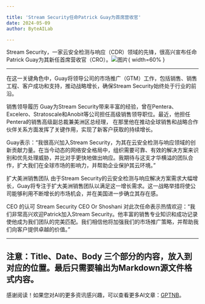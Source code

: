 ```yaml
---

title: 'Stream Security任命Patrick Guay为首席营收官'
date: 2024-05-09
author: ByteAILab

---
```


Stream Security，一家云安全检测与响应（CDR）领域的先锋，很高兴宣布任命Patrick Guay为其新任首席营收官（CRO）。![图片](https://ai-techpark.com/wp-content/uploads/2024/05/Stream-960x540.jpg){ width=60% }

---
在这一关键角色中，Guay将领导公司的市场推广（GTM）工作，包括销售、销售工程、客户成功和支持，推动战略增长，确保Stream Security始终处于行业的前沿。

销售领导履历
Guay为Stream Security带来丰富的经验，曾在Pentera、Excelero、Stratoscale和Anobit等公司担任高级销售领导职位。最近，他担任Pentera的销售高级副总裁兼美洲区总经理， 在那里他在推动全球销售和战略合作伙伴关系方面发挥了关键作用，实现了新客户获取的持续增长。

Guay表示：“我很高兴加入Stream Security，为其在云安全检测与响应领域的创新贡献力量。在当今动态的网络安全格局中，组织需要可靠、有效的解决方案来识别和优先处理威胁，并比对手更快地做出响应。我期待与这支才华横溢的团队合作，扩大我们在全球市场的影响力，并帮助企业保护其云环境。”

扩大美洲销售团队
由于Stream Security的云安全检测与响应解决方案需求大幅增长，Guay将专注于扩大美洲销售团队以满足这一增长需求。这一战略举措将使公司能够利用不断增长的市场机会，并在美国进一步确立其存在感。

CEO 的认可
Stream Security CEO Or Shoshani 对此次任命表示热情欢迎：“我们非常高兴欢迎Patrick加入Stream Security。他丰富的销售专业知识和成功记录使他成为我们团队的完美匹配。我们相信他将加强我们的市场推广策略，并帮助我们向客户提供卓越的价值。”

---

注意：Title、Date、Body 三个部分的内容，放入到对应的位置。最后只需要输出为Markdown源文件格式内容。
---
感谢阅读！如果您对AI的更多资讯感兴趣，可以查看更多AI文章：[GPTNB](https://gptnb.com)。